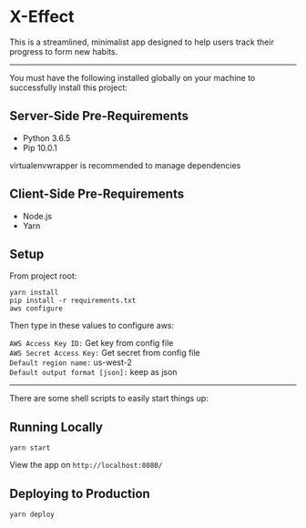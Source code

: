# X-Effect

This is a streamlined, minimalist app designed to help users track their progress to form new habits.

---

You must have the following installed globally on your machine to successfully install this project:

## Server-Side Pre-Requirements

- Python 3.6.5
- Pip 10.0.1


virtualenvwrapper is recommended to manage dependencies

## Client-Side Pre-Requirements

- Node.js
- Yarn

## Setup

From project root:

```
yarn install
pip install -r requirements.txt
aws configure
```

Then type in these values to configure aws:

`AWS Access Key ID:` Get key from config file  
`AWS Secret Access Key:` Get secret from config file  
`Default region name:` us-west-2  
`Default output format [json]:` keep as json  

---

There are some shell scripts to easily start things up:

## Running Locally

```
yarn start
```
View the app on `http://localhost:8080/`

## Deploying to Production

```
yarn deploy
```
